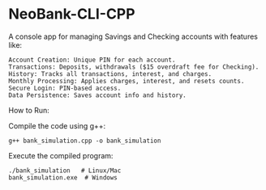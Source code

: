 # NeoBank-CLI-CPP

A console app for managing Savings and Checking accounts with features like:

    Account Creation: Unique PIN for each account.
    Transactions: Deposits, withdrawals ($15 overdraft fee for Checking).
    History: Tracks all transactions, interest, and charges.
    Monthly Processing: Applies charges, interest, and resets counts.
    Secure Login: PIN-based access.
    Data Persistence: Saves account info and history.



How to Run:

Compile the code using g++:

    g++ bank_simulation.cpp -o bank_simulation

Execute the compiled program:

    ./bank_simulation   # Linux/Mac  
    bank_simulation.exe  # Windows  

